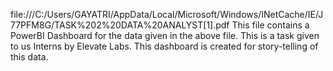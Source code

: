 file:///C:/Users/GAYATRI/AppData/Local/Microsoft/Windows/INetCache/IE/J77PFM8G/TASK%202%20DATA%20ANALYST[1].pdf
This file contains a PowerBI Dashboard for the data given in the above file. This is a task given to us Interns by Elevate Labs. This dashboard is created for story-telling of this data.
